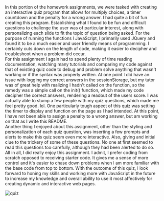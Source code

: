 In this portion of the homework assignments, we were tasked with creating an interactive quiz program that allows for multiply choices, a timer countdown and the penalty for a wrong answer. I had quite a bit of fun creating this program.  Establishing what I found to be fun and difficult questions to challenge the user was of particular interest, along with personalizing each slide to fit the topic of question being asked.  For the purpose of running the functions I JavaScript, I primarily used JQuery and found it to be a much easier and user friendly means of programming.  I certainly cuts down on the length of code, making it easier to decipher and troubleshoot when a problem did occur.  
For this assignment I again had to spend plenty of time reading documentation, watching many tutorials and comparing my code against that of existing quiz code to debug and problem solve anything that wasn't working or if the syntax was properly written.  At one point I did have an issue with logging my correct answers in the sessionStorage, but my tutor was of great help with realizing I hadn't called on the function, so the remedy was a simple call on the init() function, which made my code decipher the correct answers, rendering a readout of the users score.  I was actually able to stump a few people with my quiz questions, which made me feel pretty good.  lol.
One particularly tough aspect of this quiz was setting the timer to display and function on the page as I had intended.  At this point, I have not been able to assign a penalty to a wrong answer, but am working on that as I write this README.  
Another thing I enjoyed about this assignment, other than the styling and personalization of each quiz question, was inserting a few prompts and alerts to make this quiz seem even more interactive.  Also, giving and initial clue to the trickery of some of these questions.  No one at first seemed to read this questions too carefully, although they had been alerted to do so.
All in all, I did really enjoy this assignment.  I admit, I prefer coding from scratch opposed to receiving starter code.  It gives me a sense of more control and it's easier to chase down problems when I am more familiar with the base code from top to bottom.  With the outcome of this quiz, I look forward to honing my skills and working more with JavaScript in the future to increase my knowledge and overall ability to use it most affectively for creating dynamic and interactive web pages. 

![quiz](https://user-images.githubusercontent.com/77468756/124655665-c601c500-de65-11eb-9ec1-613db3e1f3d9.png)
